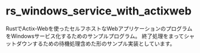 # rs_windows_service_with_actixweb

RustでActix-Webを使ったセルフホストなWebアプリケーションのプログラムをWindowsサービス化するためのサンプルプログラム。
終了処理をまってシャットダウンするための待機処理含めた形のサンプル実装としています。
